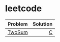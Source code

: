 # leetcode

| Problem      | Solution |
| --------- | -----:|
| [TwoSum](https://leetcode.com/problems/two-sum/) | [C](https://github.com/ManojTGN/leetcode/tree/main/ProblemSolutions/TwoSum) |